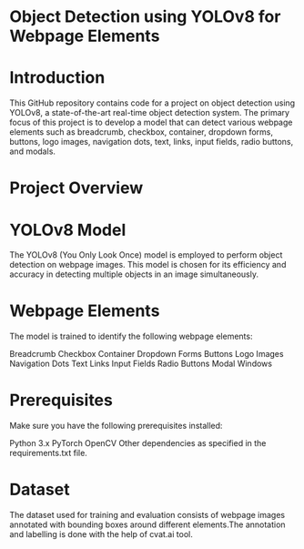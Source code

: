 # Object Detection using YOLOv8 for Webpage Elements

# Introduction

This GitHub repository contains code for a project on object detection using YOLOv8, a state-of-the-art real-time object detection system. The primary focus of this project is to develop a model that can detect various webpage elements such as breadcrumb, checkbox, container, dropdown forms, buttons, logo images, navigation dots, text, links, input fields, radio buttons, and modals.

# Project Overview

# YOLOv8 Model
The YOLOv8 (You Only Look Once) model is employed to perform object detection on webpage images. This model is chosen for its efficiency and accuracy in detecting multiple objects in an image simultaneously.

# Webpage Elements
The model is trained to identify the following webpage elements:

Breadcrumb
Checkbox
Container
Dropdown Forms
Buttons
Logo Images
Navigation Dots
Text
Links
Input Fields
Radio Buttons
Modal Windows

# Prerequisites
Make sure you have the following prerequisites installed:

Python 3.x
PyTorch
OpenCV
Other dependencies as specified in the requirements.txt file.

# Dataset
The dataset used for training and evaluation consists of webpage images annotated with bounding boxes around different elements.The annotation and labelling is done with the help of cvat.ai tool.
